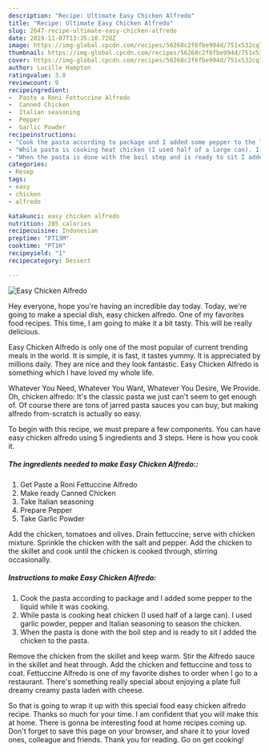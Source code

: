 ```yaml
---
description: "Recipe: Ultimate Easy Chicken Alfredo"
title: "Recipe: Ultimate Easy Chicken Alfredo"
slug: 2647-recipe-ultimate-easy-chicken-alfredo
date: 2019-11-07T13:35:10.728Z
image: https://img-global.cpcdn.com/recipes/56268c2f6fbe994d/751x532cq70/easy-chicken-alfredo-recipe-main-photo.jpg
thumbnail: https://img-global.cpcdn.com/recipes/56268c2f6fbe994d/751x532cq70/easy-chicken-alfredo-recipe-main-photo.jpg
cover: https://img-global.cpcdn.com/recipes/56268c2f6fbe994d/751x532cq70/easy-chicken-alfredo-recipe-main-photo.jpg
author: Lucille Hampton
ratingvalue: 3.8
reviewcount: 9
recipeingredient:
-  Paste a Roni Fettuccine Alfredo
-  Canned Chicken
-  Italian seasoning
-  Pepper
-  Garlic Powder
recipeinstructions:
- "Cook the pasta according to package and I added some pepper to the liquid while it was cooking."
- "While pasta is cooking heat chicken (I used half of a large can). I used garlic powder, pepper and Italian seasoning to season the chicken."
- "When the pasta is done with the boil step and is ready to sit I added the chicken to the pasta."
categories:
- Resep
tags:
- easy
- chicken
- alfredo

katakunci: easy chicken alfredo
nutrition: 285 calories
recipecuisine: Indonesian
preptime: "PT13M"
cooktime: "PT1H"
recipeyield: "1"
recipecategory: Dessert

---
```



![Easy Chicken Alfredo](https://img-global.cpcdn.com/recipes/56268c2f6fbe994d/751x532cq70/easy-chicken-alfredo-recipe-main-photo.jpg)

Hey everyone, hope you're having an incredible day today. Today, we're going to make a special dish, easy chicken alfredo. One of my favorites food recipes. This time, I am going to make it a bit tasty. This will be really delicious.

Easy Chicken Alfredo is only one of the most popular of current trending meals in the world. It is simple, it is fast, it tastes yummy. It is appreciated by millions daily. They are nice and they look fantastic. Easy Chicken Alfredo is something which I have loved my whole life.

Whatever You Need, Whatever You Want, Whatever You Desire, We Provide. Oh, chicken alfredo﻿: It&#39;s the classic pasta we just can&#39;t seem to get enough of. Of course there are tons of jarred pasta sauces﻿ you can buy, but making alfredo from-scratch is actually so easy.


To begin with this recipe, we must prepare a few components. You can have easy chicken alfredo using 5 ingredients and 3 steps. Here is how you cook it.

##### The ingredients needed to make Easy Chicken Alfredo::

1. Get  Paste a Roni Fettuccine Alfredo
1. Make ready  Canned Chicken
1. Take  Italian seasoning
1. Prepare  Pepper
1. Take  Garlic Powder


Add the chicken, tomatoes and olives. Drain fettuccine; serve with chicken mixture. Sprinkle the chicken with the salt and pepper. Add the chicken to the skillet and cook until the chicken is cooked through, stirring occasionally. 

##### Instructions to make Easy Chicken Alfredo:

1. Cook the pasta according to package and I added some pepper to the liquid while it was cooking.
1. While pasta is cooking heat chicken (I used half of a large can). I used garlic powder, pepper and Italian seasoning to season the chicken.
1. When the pasta is done with the boil step and is ready to sit I added the chicken to the pasta.


Remove the chicken from the skillet and keep warm. Stir the Alfredo sauce in the skillet and heat through. Add the chicken and fettuccine and toss to coat. Fettuccine Alfredo is one of my favorite dishes to order when I go to a restaurant. There&#39;s something really special about enjoying a plate full dreamy creamy pasta laden with cheese. 

So that is going to wrap it up with this special food easy chicken alfredo recipe. Thanks so much for your time. I am confident that you will make this at home. There is gonna be interesting food at home recipes coming up. Don't forget to save this page on your browser, and share it to your loved ones, colleague and friends. Thank you for reading. Go on get cooking!

